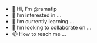 - 👋 Hi, I’m @ramaflp
- 👀 I’m interested in ...
- 🌱 I’m currently learning ...
- 💞️ I’m looking to collaborate on ...
- 📫 How to reach me ...

<!---
ramaflp/ramaflp is a ✨ special ✨ repository because its `README.md` (this file) appears on your GitHub profile.
You can click the Preview link to take a look at your changes.
--->
